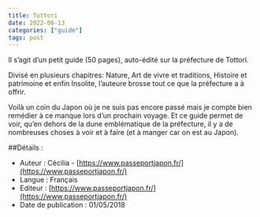 ```yaml
---
title: Tottori
date: 2022-06-13
categories: ["guide"]
tags: post
---
```


Il s’agit d’un petit guide (50 pages), auto-édité sur la préfecture de Tottori.
<!-- excerpt -->

Divisé en plusieurs chapitres: Nature, Art de vivre et traditions, Histoire et patrimoine et enfin Insolite, l’auteure brosse tout ce que la préfecture a à offrir.

Voilà un coin du Japon où je ne suis pas encore passé mais je compte bien remédier à ce manque lors d’un prochain voyage.
Et ce guide permet de voir, qu’en dehors de la dune emblématique de la préfecture, il y a de nombreuses choses à voir et à faire (et à manger car on est au Japon).

##Détails :

- Auteur : Cécilia - [https://www.passeportjapon.fr/](https://www.passeportjapon.fr/)
- Langue : Français
- Editeur : [https://www.passeportjapon.fr/](https://www.passeportjapon.fr/)
- Date de publication : 01/05/2018